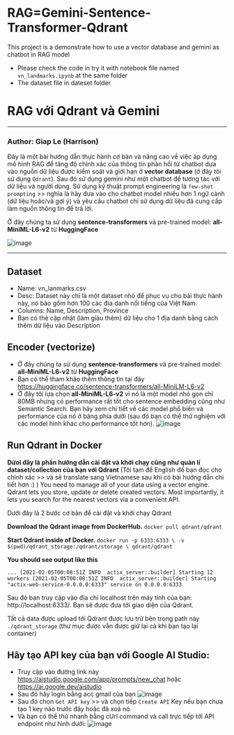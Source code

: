 # RAG=Gemini-Sentence-Transformer-Qdrant
This project is a demonstrate how to use a vector database and gemini as chatbot in RAG model
* Please check the code in try it with notebook file named `vn_landmarks.ipynb` at the same folder
* The dataset file in dateset folder

# RAG với Qdrant và Gemini
---------------------------
### Author: __Giap Le (Harrison)__
Đây là một bài hướng dẫn thực hành cơ bản và nâng cao về việc áp dụng mô hình RAG để tăng độ chính xác của thông tin phàn hồi từ chatbot dựa vào nguồn dữ liệu được kiểm soát và giới hạn ở __vector database__ (ở đây tôi sử dụng `Qdrant`).
Sau đó sử dụng gemini như một chatbot để tương tác với dữ liệu và người dùng.
Sử dụng kỹ thuật prompt engineering là `few-shot prompting` >> nghĩa là hãy đưa vào cho chatbot model nhiều hơn 1 ngữ cảnh (dữ liệu hoăc/và gợi ý)
và yêu cầu chatbot chỉ sử dụng dữ liệu đã cung cấp làm nguồn thông tin để trả lời.

Ở đây chúng ta sử dụng **sentence-transformers** và pre-trained model: **all-MiniML-L6-v2** từ __HuggingFace__

![image](https://github.com/giaplee/rag-gemini/assets/4475732/91f034d7-3155-4ded-845c-946818d69f79)

---------------------------
## Dataset
* Name: vn_lanmarks.csv
* Desc: Dataset này chỉ là một dataset nhỏ để phục vụ cho bài thực hành này, nó bảo gồm hơn 100 các địa danh nổi tiếng của Việt Nam.
* Columns: Name, Description, Province
* Bạn có thẻ cập nhật (làm giàu thêm) dữ liệu cho 1 địa danh bằng cách thêm dữ liệu vào Description

## Encoder (vectorize)
* Ở đây chúng ta sử dụng **sentence-transformers** và pre-trained model: **all-MiniML-L6-v2** từ __HuggingFace__
* Bạn có thể tham khảo thêm thông tin tại đây https://huggingface.co/sentence-transformers/all-MiniLM-L6-v2
* Ở đây tôi lựa chọn **all-MiniML-L6-v2** vì nó là một model nhỏ gọn chỉ 80MB nhưng có performance rất tốt cho sentence embedding
  cũng như Semantic Search. Bạn hãy xem chi tiết về các model phổ biến và performance của nó ở bảng phía dưới (sau đó bạn có thể thử nghiệm
  với các model hình khác cho performance tốt hơn).
![image](https://github.com/giaplee/rag-gemini/assets/4475732/8d13247a-01ff-44fb-b1c3-adb58e8530c4)

## Run Qdrant in Docker
**Dứoi đây là phần hướng dẫn cài đặt và khởi chạy cũng như quản lí dataset/collection của bạn với Qdrant**
(Tôi tạm để English để bạn đọc cho chính xác >> và sẽ translate sang Vietnamese sau khi có bài hướng dẫn chi tiết hơn :) )
You need to manage all of your data using a vector engine. Qdrant lets you store, update or delete created vectors. Most importantly, it lets you search for the nearest vectors via a convenient API.

Dưới đây là 2 bước cơ bản để cài đặt và khởi chạy Qdrant

__Download the Qdrant image from DockerHub.__
``docker pull qdrant/qdrant``

__Start Qdrant inside of Docker.__
``docker run -p 6333:6333 \
    -v $(pwd)/qdrant_storage:/qdrant/storage \
    qdrant/qdrant``

__You should see output like this__

`...
[2021-02-05T00:08:51Z INFO  actix_server::builder] Starting 12 workers
[2021-02-05T00:08:51Z INFO  actix_server::builder] Starting "actix-web-service-0.0.0.0:6333" service on 0.0.0.0:6333`

Sau đó bạn truy cập vào địa chỉ localhost trên máy tính của bạn: http://localhost:6333/. Bạn sẽ được đưa tới giao diện của Qdrant.

Tất cả data được upload tới Qdrant được lưu trữ bên trong path này `./qdrant_storage` (thư mục được vẫn được giữ lại cả khi bạn tạo lại container)

## Hãy tạo API key của bạn với Google AI Studio:
* Truy cập vào đường link này https://aistudio.google.com/app/prompts/new_chat hoặc https://ai.google.dev/aistudio
* Sau đó hãy login bằng acc gmail của bạn
 ![image](https://github.com/giaplee/rag-gemini/assets/4475732/9fc6f761-e0a3-48c4-a0e5-2d845dfe6b28)
* Sau đó chọn `Get API key` >> và chọn tiếp `Create API` Key nếu bạn chưa tạo 1 key nào trước đây hoặc đã xoá nó
* Và bạn có thể thử nhanh bằng cUrl command và call trực tiếp tới API endpoint như hình dưới:
  ![image](https://github.com/giaplee/rag-gemini/assets/4475732/238a764a-80b4-4287-a26a-20927168f6d2)
